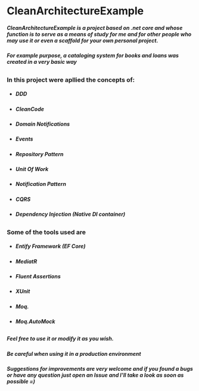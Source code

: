# CleanArchitectureExample
##### CleanArchitectureExample is a project based on .net core and whose function is to serve as a means of study for me and for other people who may use it or even a scaffold for your own personal project.
###
##### For example purpose, a cataloging system for books and loans was created in a very basic way
##
### In this project were apllied the concepts of:
- ##### DDD
- ##### CleanCode
- ##### Domain Notifications
- ##### Events
- ##### Repository Pattern
- ##### Unit Of Work
- ##### Notification Pattern
- ##### CQRS
- ##### Dependency Injection (Native DI container)
##
### Some of the tools used are
- ##### Entify Framework (EF Core)
- ##### MediatR
- ##### Fluent Assertions
- ##### XUnit
- ##### Moq.
- ##### Moq.AutoMock
##
#####  Feel free to use it or modify it as you wish.
##### Be careful when using it in a production environment
##### Suggestions for improvements are very welcome and if you found a bugs or have any question just open an Issue and I'll take a look as soon as possible =)
